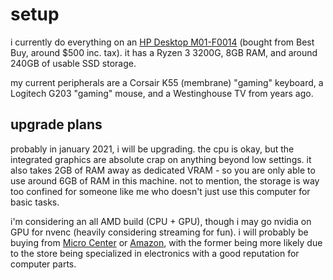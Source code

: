 # setup

i currently do everything on an [HP Desktop M01-F0014](https://www.bestbuy.com/site/hp-desktop-amd-ryzen-3-series-8gb-memory-256gb-solid-state-drive-jet-black/6366134.p?skuId=6366134) (bought from Best Buy, around $500 inc. tax). it has a Ryzen 3 3200G, 8GB RAM, and around 240GB of usable SSD storage.

my current peripherals are a Corsair K55 (membrane) "gaming" keyboard, a Logitech G203 "gaming" mouse, and a Westinghouse TV from years ago.

## upgrade plans

probably in january 2021, i will be upgrading. the cpu is okay, but the integrated graphics are absolute crap on anything beyond low settings. it also takes 2GB of RAM away as dedicated VRAM - so you are only able to use around 6GB of RAM in this machine. not to mention, the storage is way too confined for someone like me who doesn't just use this computer for basic tasks.

i'm considering an all AMD build (CPU + GPU), though i may go nvidia on GPU for nvenc (heavily considering streaming for fun). i will probably be buying from [Micro Center](https://microcenter.com) or [Amazon](https://amazon.com), with the former being more likely due to the store being specialized in electronics with a good reputation for computer parts.